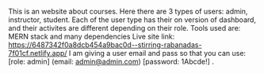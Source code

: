 This is an website about courses. Here there are 3 types of users: admin, instructor, student.
Each of the user type has their on version of dashboard, and their activites are different depending on their role.
Tools used are: MERN stack and many dependencies
Live site link: https://6487342f0a8dcb454a9bac0d--stirring-rabanadas-7f01cf.netlify.app/
I am giving a user email and pass so that you can use: 
[role: admin]  (email: admin@admin.com)  [password: 1Abcde!] .
